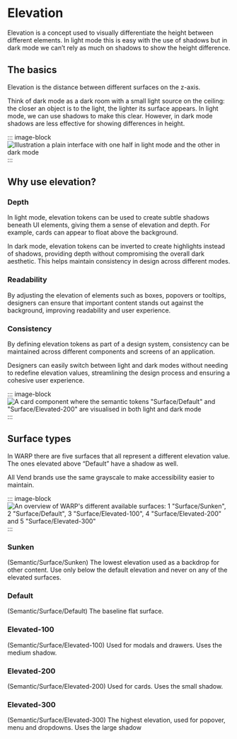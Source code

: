 # Elevation

Elevation is a concept used to visually differentiate the height between different elements. In light mode this is easy with the use of shadows but in dark mode we can’t rely as much on shadows to show the height difference.

## The basics

Elevation is the distance between different surfaces on the z-axis.

Think of dark mode as a dark room with a small light source on the ceiling: the closer an object is to the light, the lighter its surface appears. In light mode, we can use shadows to make this clear. However, in dark mode shadows are less effective for showing differences in height.

::: image-block
![Illustration a plain interface with one half in light mode and the other in dark mode](/foundations/elevation.png)
:::

## Why use elevation?

### Depth

In light mode, elevation tokens can be used to create subtle shadows beneath UI elements, giving them a sense of elevation and depth. For example, cards can appear to float above the background.

In dark mode, elevation tokens can be inverted to create highlights instead of shadows, providing depth without compromising the overall dark aesthetic. This helps maintain consistency in design across different modes.

### Readability

By adjusting the elevation of elements such as boxes, popovers or tooltips, designers can ensure that important content stands out against the background, improving readability and user experience.

### Consistency

By defining elevation tokens as part of a design system, consistency can be maintained across different components and screens of an application.

Designers can easily switch between light and dark modes without needing to redefine elevation values, streamlining the design process and ensuring a cohesive user experience.

::: image-block
![A card component where the semantic tokens "Surface/Default" and "Surface/Elevated-200" are visualised in both light and dark mode](/foundations/why-use-elevation.png)
:::

## Surface types

In WARP there are five surfaces that all represent a different elevation value. The ones elevated above “Default” have a shadow as well.

All Vend brands use the same grayscale to make accessibility easier to maintain.

::: image-block
![An overview of WARP's different available surfaces: 1 "Surface/Sunken", 2 "Surface/Default", 3 "Surface/Elevated-100", 4 "Surface/Elevated-200" and 5 "Surface/Elevated-300"](/foundations/surface-overview.png)
:::

### Sunken

(Semantic/Surface/Sunken)
The lowest elevation used as a backdrop for other content. Use only below the default elevation and never on any of the elevated surfaces.

### Default

(Semantic/Surface/Default)
The baseline flat surface.

### Elevated-100

(Semantic/Surface/Elevated-100)
Used for modals and drawers. Uses the medium shadow.

### Elevated-200

(Semantic/Surface/Elevated-200)
Used for cards. Uses the small shadow.

### Elevated-300

(Semantic/Surface/Elevated-300)
The highest elevation, used for popover, menu and dropdowns. Uses the large shadow
